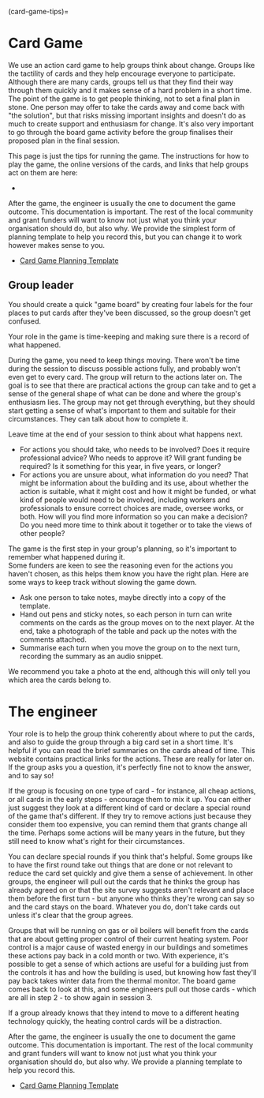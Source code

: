 (card-game-tips)=
# Card Game

We use an action card game to help groups think about change. Groups like the tactility of cards and they help encourage everyone to participate.  Although there are many cards, groups tell us that they find their way through them quickly and it makes sense of a hard problem in a short time.  The point of the game is to get people thinking, not to set a final plan in stone.  One person may offer to take the cards away and come back with "the solution", but that risks missing important insights and doesn't do as much to create support and enthusiasm for change.  It's also very important to go through the board game activity before the group finalises their proposed plan in the final session.  

This page is just the tips for running the game.  The instructions for how to play the game, the online versions of the cards, and links that help groups act on them are here:

- [](card-game-intro)

After the game, the engineer is usually the one to document the game outcome.  This documentation is important.   The rest of the local community and grant funders will want to know not just what you think your organisation should do, but also why.  We provide the simplest form of planning template to help you record this, but you can change it to work however makes sense to you.   

- [Card Game Planning Template](https://docs.google.com/spreadsheets/d/1awgz59-DrDmwQMRtJe6_RLXAxE6ZZmPV/)

## Group leader

You should create a quick "game board" by creating four labels for the four places to put cards after they've been discussed, so the group doesn't get confused.  

Your role in the game is time-keeping and making sure there is a record of what happened.

During the game, you need to keep things moving.  There won't be time during the session to discuss possible actions fully, and probably won't even get to every card.  The group will return to the actions later on.  The goal is to see that there are practical actions the group can take and to get a sense of the general shape of what can be done and where the group's enthusiasm lies.  The group may not get through everything, but they should start getting a sense of what's important to them and suitable for their circumstances.  They can talk about how to complete it.

Leave time at the end of your session to think about what happens next. 

- For actions you should take, who needs to be involved?  Does it require professional advice?  Who needs to approve it?  Will grant funding be required?  Is it something for this year, in five years, or longer?  
- For actions you are unsure about, what information do you need?   That might be information about the building and its use, about whether the action is suitable, what it might cost and how it might be funded, or what kind of people would need to be involved, including workers and professionals to ensure correct choices are made, oversee  works, or both.  How will you find more information so you can make a decision? Do you need more time to think about it together or to take the views of other people? 


The game is the first step in your group's planning, so it's important to remember what happened during it.  
Some funders are keen to see the reasoning even for the actions you haven't chosen, as this helps them know you have the right plan.  Here are some ways to keep track without slowing the game down.

- Ask one person to take notes, maybe directly into a copy of the template.
- Hand out pens and sticky notes, so each person in turn can write comments on the cards as the group moves on to the next player.  At the end, take a photograph of the table and pack up the notes with the comments attached.  
- Summarise each turn when you move the group on to the next turn, recording the summary as an audio snippet.  

We recommend you take a photo at the end, although this will only tell you which area the cards belong to.

# The engineer 

Your role is to help the group think coherently about where to put the cards, and also to guide the group through a big card set in a short time.  It's helpful if you can read the brief summaries on the cards ahead of time.  This website contains practical links for the actions.  These are really for later on.  If the group asks you a question, it's perfectly fine not to know the answer, and to say so!

If the group is focusing on one type of card - for instance, all cheap actions, or all cards in the early steps - encourage them to mix it up.  You can either just suggest they look at a different kind of card or declare a special round of the game that's different.  If they try to remove actions just because they consider them too expensive, you can remind them that grants change all the time.  Perhaps some actions will be many years in the future, but they still need to know what's right for their circumstances.  

You can declare special rounds if you think that's helpful.  Some groups like to have the first round take out things that are done or not relevant to reduce the card set quickly and give them a sense of achievement.  In other groups, the engineer will pull out the cards that he thinks the group has already agreed on or that the site survey suggests aren't relevant and place them before the first turn - but anyone who thinks they're wrong can say so and the card stays on the board.  Whatever you do, don't take cards out unless it's clear that the group agrees.


Groups that will be running on gas or oil boilers will benefit from the cards that are about getting proper control of their current heating system.  Poor control is a major cause of wasted energy in our buildings and sometimes these actions pay back in a cold month or two.  With experience, it's possible to get a sense of which actions are useful for a building just from the controls it has and how the building is used, but knowing how fast they'll pay back takes winter data from the thermal monitor.  The board game comes back to look at this, and some engineers pull out those cards - which are all in step 2 - to show again in session 3.  

If a group already knows that they intend to move to a different heating technology quickly, the heating control cards will be a distraction.

After the game, the engineer is usually the one to document the game outcome.  This documentation is important.   The rest of the local community and grant funders will want to know not just what you think your organisation should do, but also why.  We provide a planning template to help you record this.

- [Card Game Planning Template](https://docs.google.com/spreadsheets/d/1awgz59-DrDmwQMRtJe6_RLXAxE6ZZmPV/)


<!--

- [the key to the game card categories](https://drive.google.com/file/d/1iAp9qP1ljkkOfw6eqD5fdmquRbtbkvYy/view?usp=sharing)

```{image} key-to-game-cards.png
:alt: a key showing what the card colour means
:class: bg-primary mb-1
:width: 400px
:align: center
```

-->


<!-- Our cards and our explanations will not be perfect, especially as in practice we have a wide range of groups and buildings signed up. They will improve over the course of the programme.  You can ask us to improve specific aspects as we go along - some of the volunteer engineers work in the building services industry and will know the answers better than we do, and we can also ask our industry and academic advisers. We expect to blog specific issues as they come up, which will give others the opportunity to comment (either publicly or privately) and to incorporate new material into the explanations as we go along. -->